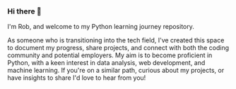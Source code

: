 ### Hi there 👋

I'm Rob, and welcome to my Python learning journey repository. 

As someone who is transitioning into the tech field, I've created this space to document my progress, share projects, and connect with both the coding community and potential employers. 
My aim is to become proficient in Python, with a keen interest in data analysis, web development, and machine learning. 
If you're on a similar path, curious about my projects, or have insights to share I'd love to hear from you!
